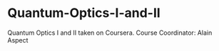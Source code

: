 # Quantum-Optics-I-and-II
Quantum Optics I and II taken on Coursera. Course Coordinator: Alain Aspect
